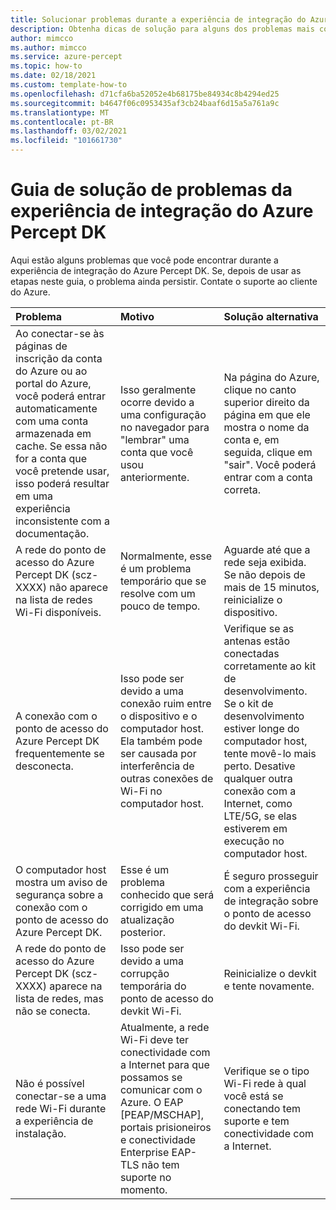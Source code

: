```yaml
---
title: Solucionar problemas durante a experiência de integração do Azure Percept DK
description: Obtenha dicas de solução para alguns dos problemas mais comuns encontrados durante a experiência de integração
author: mimcco
ms.author: mimcco
ms.service: azure-percept
ms.topic: how-to
ms.date: 02/18/2021
ms.custom: template-how-to
ms.openlocfilehash: d71cfa6ba52052e4b68175be84934c8b4294ed25
ms.sourcegitcommit: b4647f06c0953435af3cb24baaf6d15a5a761a9c
ms.translationtype: MT
ms.contentlocale: pt-BR
ms.lasthandoff: 03/02/2021
ms.locfileid: "101661730"
---
```

# <a name="azure-percept-dk-onboarding-experience-troubleshooting-guide"></a>Guia de solução de problemas da experiência de integração do Azure Percept DK

Aqui estão alguns problemas que você pode encontrar durante a experiência de integração do Azure Percept DK. Se, depois de usar as etapas neste guia, o problema ainda persistir. Contate o suporte ao cliente do Azure.

|Problema|Motivo|Solução alternativa|
|:-----|:------|:----------|
|Ao conectar-se às páginas de inscrição da conta do Azure ou ao portal do Azure, você poderá entrar automaticamente com uma conta armazenada em cache. Se essa não for a conta que você pretende usar, isso poderá resultar em uma experiência inconsistente com a documentação.|Isso geralmente ocorre devido a uma configuração no navegador para "lembrar" uma conta que você usou anteriormente.|Na página do Azure, clique no canto superior direito da página em que ele mostra o nome da conta e, em seguida, clique em "sair". Você poderá entrar com a conta correta.|
|A rede do ponto de acesso do Azure Percept DK (scz-XXXX) não aparece na lista de redes Wi-Fi disponíveis.|Normalmente, esse é um problema temporário que se resolve com um pouco de tempo.|Aguarde até que a rede seja exibida. Se não depois de mais de 15 minutos, reinicialize o dispositivo.|
|A conexão com o ponto de acesso do Azure Percept DK frequentemente se desconecta.|Isso pode ser devido a uma conexão ruim entre o dispositivo e o computador host. Ela também pode ser causada por interferência de outras conexões de Wi-Fi no computador host.|Verifique se as antenas estão conectadas corretamente ao kit de desenvolvimento. Se o kit de desenvolvimento estiver longe do computador host, tente movê-lo mais perto. Desative qualquer outra conexão com a Internet, como LTE/5G, se elas estiverem em execução no computador host.|
|O computador host mostra um aviso de segurança sobre a conexão com o ponto de acesso do Azure Percept DK.|Esse é um problema conhecido que será corrigido em uma atualização posterior.|É seguro prosseguir com a experiência de integração sobre o ponto de acesso do devkit Wi-Fi.|
|A rede do ponto de acesso do Azure Percept DK (scz-XXXX) aparece na lista de redes, mas não se conecta.|Isso pode ser devido a uma corrupção temporária do ponto de acesso do devkit Wi-Fi.|Reinicialize o devkit e tente novamente.|
|Não é possível conectar-se a uma rede Wi-Fi durante a experiência de instalação.|Atualmente, a rede Wi-Fi deve ter conectividade com a Internet para que possamos se comunicar com o Azure. O EAP [PEAP/MSCHAP], portais prisioneiros e conectividade Enterprise EAP-TLS não tem suporte no momento.|Verifique se o tipo Wi-Fi rede à qual você está se conectando tem suporte e tem conectividade com a Internet.|